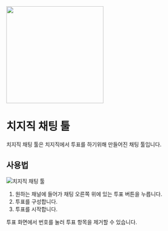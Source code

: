 <img src="https://github.com/Oein/chzzkExt/raw/main/assets/logo512.png" height="256" />

# 치지직 채팅 툴

치지직 채팅 툴은 치지직에서 투표를 하기위해 만들어진 채팅 툴입니다.

## 사용법

![치지직 채팅 툴](https://github.com/Oein/chzzkExt/raw/main/screenshot.png)

1. 원하는 채널에 들어가 채팅 오른쪽 위에 있는 투표 버튼을 누릅니다.
2. 투표를 구성합니다.
3. 투표를 시작합니다.

투표 화면에서 번호를 눌러 투표 항목을 제거할 수 있습니다.
